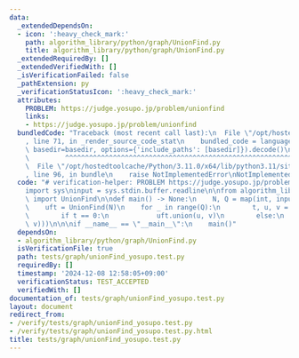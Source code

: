 ```yaml
---
data:
  _extendedDependsOn:
  - icon: ':heavy_check_mark:'
    path: algorithm_library/python/graph/UnionFind.py
    title: algorithm_library/python/graph/UnionFind.py
  _extendedRequiredBy: []
  _extendedVerifiedWith: []
  _isVerificationFailed: false
  _pathExtension: py
  _verificationStatusIcon: ':heavy_check_mark:'
  attributes:
    PROBLEM: https://judge.yosupo.jp/problem/unionfind
    links:
    - https://judge.yosupo.jp/problem/unionfind
  bundledCode: "Traceback (most recent call last):\n  File \"/opt/hostedtoolcache/Python/3.11.0/x64/lib/python3.11/site-packages/onlinejudge_verify/documentation/build.py\"\
    , line 71, in _render_source_code_stat\n    bundled_code = language.bundle(stat.path,\
    \ basedir=basedir, options={'include_paths': [basedir]}).decode()\n          \
    \         ^^^^^^^^^^^^^^^^^^^^^^^^^^^^^^^^^^^^^^^^^^^^^^^^^^^^^^^^^^^^^^^^^^^^^^^^^^^^^^^^^\n\
    \  File \"/opt/hostedtoolcache/Python/3.11.0/x64/lib/python3.11/site-packages/onlinejudge_verify/languages/python.py\"\
    , line 96, in bundle\n    raise NotImplementedError\nNotImplementedError\n"
  code: "# verification-helper: PROBLEM https://judge.yosupo.jp/problem/unionfind\n\
    import sys\ninput = sys.stdin.buffer.readline\n\nfrom algorithm_library.python.graph.UnionFind\
    \ import UnionFind\n\ndef main() -> None:\n    N, Q = map(int, input().split())\n\
    \    uft = UnionFind(N)\n    for _ in range(Q):\n        t, u, v = map(int, input().split())\n\
    \        if t == 0:\n            uft.union(u, v)\n        else:\n            print(int(uft.isSame(u,\
    \ v)))\n\n\nif __name__ == \"__main__\":\n    main()"
  dependsOn:
  - algorithm_library/python/graph/UnionFind.py
  isVerificationFile: true
  path: tests/graph/unionFind_yosupo.test.py
  requiredBy: []
  timestamp: '2024-12-08 12:58:05+09:00'
  verificationStatus: TEST_ACCEPTED
  verifiedWith: []
documentation_of: tests/graph/unionFind_yosupo.test.py
layout: document
redirect_from:
- /verify/tests/graph/unionFind_yosupo.test.py
- /verify/tests/graph/unionFind_yosupo.test.py.html
title: tests/graph/unionFind_yosupo.test.py
---
```

